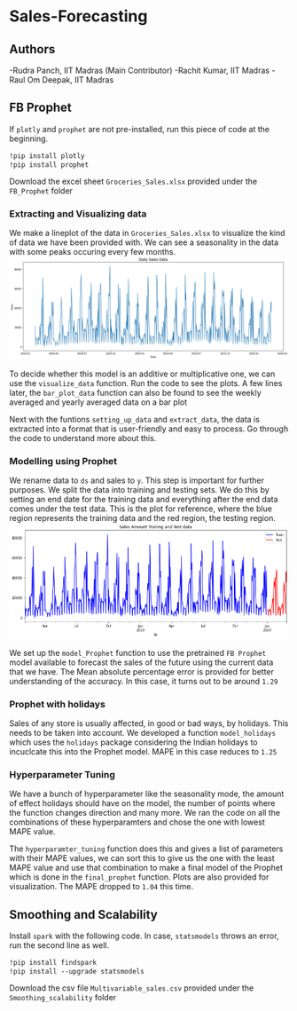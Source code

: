 # Sales-Forecasting

## Authors
-Rudra Panch, IIT Madras (Main Contributor)
-Rachit Kumar, IIT Madras
-Raul Om Deepak, IIT Madras

## FB Prophet
If `plotly` and `prophet` are not pre-installed, run this piece of code at the beginning.
```
!pip install plotly
!pip install prophet
```
Download the excel sheet `Groceries_Sales.xlsx` provided under the `FB_Prophet` folder

### Extracting and Visualizing data

We make a lineplot of the data in `Groceries_Sales.xlsx` to visualize the kind of data we have been provided with. We can see a seasonality in the data with some peaks occuring every few months.
![Data Lineplot](images/lineplot.png)

To decide whether this model is an additive or multiplicative one, we can use the `visualize_data` function. Run the code to see the plots. A few lines later, the `bar_plot_data` function can also be found to see the weekly averaged and yearly averaged data on a bar plot

Next with the funtions `setting_up_data` and `extract_data`, the data is extracted into a format that is user-friendly and easy to process. Go through the code to understand more about this.

### Modelling using Prophet

We rename data to `ds` and sales to `y`. This step is important for further purposes. We split the data into training and testing sets. We do this by setting an end date for the training data and everything after the end data comes under the test data. This is the plot for reference, where the blue region represents the training data and the red region, the testing region. 
![Training and testing data plot](images/Train_and_test_plot.png)

We set up the `model_Prophet` function to use the pretrained `FB Prophet` model available to forecast the sales of the future using the current data that we have. The Mean absolute percentage error is provided for better understanding of the accuracy. In this case, it turns out to be around `1.29`

### Prophet with holidays

Sales of any store is usually affected, in good or bad ways, by holidays. This needs to be taken into account. We developed a function `model_holidays` which uses the `holidays` package considering the Indian holidays to incuclcate this into the Prophet model. MAPE in this case reduces to `1.25`

### Hyperparameter Tuning

We have a bunch of hyperparameter like the seasonality mode, the amount of effect holidays should have on the model, the number of points where the function changes direction and many more. We ran the code on all the combinations of these hyperparamters and chose the one with lowest MAPE value.

The `hyperparamter_tuning` function does this and gives a list of parameters with their MAPE values, we can sort this to give us the one with the least MAPE value and use that combination to make a final model of the Prophet which is done in the `final_prophet` function. Plots are also provided for visualization. The MAPE dropped to `1.04` this time.


## Smoothing and Scalability

Install `spark` with the following code. In case, `statsmodels` throws an error, run the second line as well.
```
!pip install findspark
!pip install --upgrade statsmodels
```
Download the csv file `Multivariable_sales.csv` provided under the `Smoothing_scalability` folder

